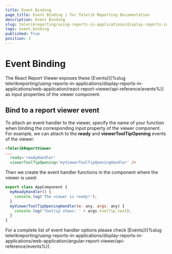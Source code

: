 ```yaml
---
title: Event Binding
page_title: Event Binding | for Telerik Reporting Documentation
description: Event Binding
slug: telerikreporting/using-reports-in-applications/display-reports-in-applications/web-application/react-report-viewer/event-binding
tags: event,binding
published: True
position: 3
---
```


# Event Binding



The React Report Viewer exposes these [Events]({%slug telerikreporting/using-reports-in-applications/display-reports-in-applications/web-application/react-report-viewer/api-reference/events%})         as input properties of the viewer component.       

## Bind to a report viewer event

To attach an event handler to the viewer, specify the name of your function when binding the corresponding input property           of the viewer component. For example, we can attach to the __ready__ and           __viewerToolTipOpening__ events of the viewer:         

    
````HTML
<TelerikReportViewer
...
  ready='readyHandler'
  viewerToolTipOpening='myViewerToolTipOpeningHandler' />
````

Then we create the event handler functions in the component where the viewer is used:         

    
````js
export class AppComponent {
  myReadyHandler() {
    console.log('The viewer is ready!');
  }
  myViewerToolTipOpeningHandler(e: any, args: any) {
    console.log('Tooltip shows: ' + args.toolTip.text);
  }
}
````

For a complete list of event handler options please check [Events]({%slug telerikreporting/using-reports-in-applications/display-reports-in-applications/web-application/angular-report-viewer/api-reference/events%}).

